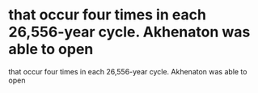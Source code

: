 # that occur four times in each 26,556-year cycle. Akhenaton was able to open

that occur four times in each 26,556-year cycle. Akhenaton was able to open